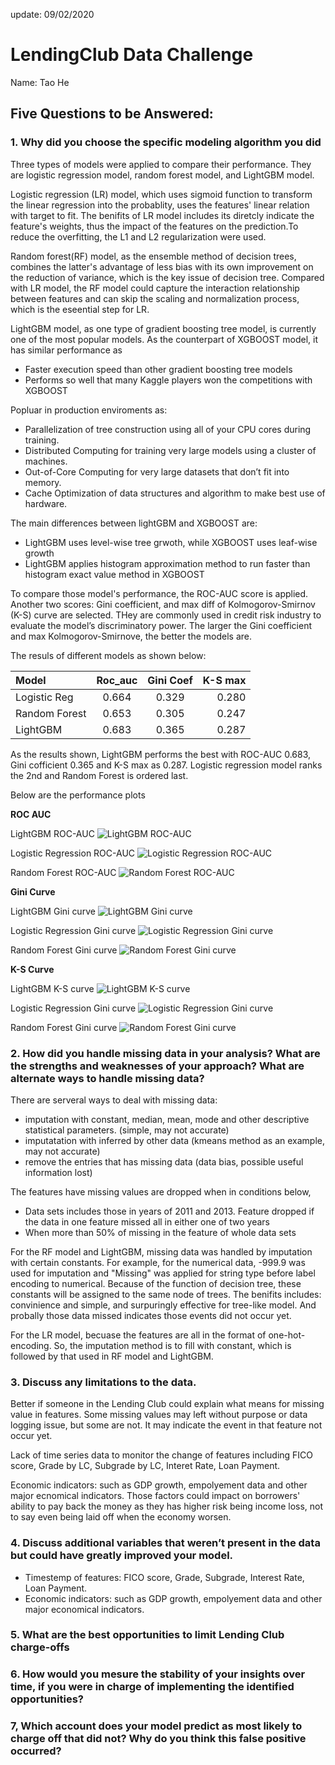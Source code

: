 update: 09/02/2020

# LendingClub Data Challenge
Name: Tao He

## Five Questions to be Answered:
### 1. Why did you choose the specific modeling algorithm you did
Three types of models were applied to compare their performance. They are logistic regression model, random forest model, and LightGBM model.

Logistic regression (LR) model, which uses sigmoid function to transform the linear regression into the probablity, uses the features' linear relation with target to fit. The benifits of LR model includes its diretcly indicate the feature's weights, thus the impact of the features on the prediction.To reduce the overfitting, the L1 and L2 regularization were used. 

Random forest(RF) model, as the ensemble method of decision trees, combines the latter's advantage of less bias with its own improvement on the reduction of variance, which is the key issue of decision tree. Compared with LR model, the RF model could capture the interaction relationship between features and can skip the scaling and normalization process, which is the eseential step for LR. 

LightGBM model, as one type of  gradient boosting tree model, is currently one of the most popular models. As the counterpart of XGBOOST model, it has similar performance as
- Faster execution speed than other gradient boosting tree models
- Performs so well that many Kaggle players won the competitions with XGBOOST

Popluar in production enviroments as: 
- Parallelization of tree construction using all of your CPU cores during training.
- Distributed Computing for training very large models using a cluster of machines.
- Out-of-Core Computing for very large datasets that don’t fit into memory.
- Cache Optimization of data structures and algorithm to make best use of hardware.

The main differences between lightGBM and XGBOOST are:
- LightGBM uses level-wise tree grwoth, while XGBOOST uses leaf-wise growth
- LightGBM applies histogram approximation method to run faster than histogram exact value method in XGBOOST



To compare those model's performance, the ROC-AUC score is applied. Another two scores: Gini coefficient, and max diff of Kolmogorov-Smirnov (K-S) curve are selected. THey are commonly used in credit risk industry to evaluate the model’s discriminatory power. The larger the Gini coefficient and max Kolmogorov-Smirnove, the better the models are.

The resuls of different models as shown below:


| Model         |    Roc_auc  | Gini Coef     | K-S max |
| :---          |    :----:   |         :---: |   ---:  |
| Logistic Reg  |     0.664   |    0.329      |  0.280  |
| Random Forest |     0.653   |    0.305      |  0.247  |
| LightGBM      |     0.683   |    0.365      |  0.287  |


As the results shown, LightGBM performs the best with ROC-AUC 0.683, Gini cofficient 0.365 and K-S max as 0.287. Logistic regression model ranks the 2nd and Random Forest is ordered last.

Below are the performance plots

__ROC AUC__

LightGBM ROC-AUC 
![LightGBM ROC-AUC ](./figs/gbm_roc_auc.PNG)

Logistic Regression ROC-AUC
![Logistic Regression ROC-AUC ](./figs/logit_reg_roc_auc.PNG)

Random Forest ROC-AUC
![Random Forest ROC-AUC ](./figs/rf_roc_auc.PNG)

__Gini Curve__

LightGBM Gini curve
![LightGBM Gini curve ](./figs/gbm_gini.PNG)

Logistic Regression Gini curve
![Logistic Regression Gini curve ](./figs/logit_reg_gini.PNG)

Random Forest Gini curve 
![Random Forest Gini curve ](./figs/rf_gini.PNG)

__K-S Curve__

LightGBM K-S curve
![LightGBM K-S curve ](./figs/gbm_ks.PNG)

Logistic Regression Gini curve
![Logistic Regression Gini curve ](./figs/logit_reg_ks.PNG)

Random Forest Gini curve
![Random Forest Gini curve ](./figs/rf_ks.PNG)


### 2. How did you handle missing data in your analysis? What are the strengths and weaknesses of your approach? What are alternate ways to handle missing data?
There are serveral ways to deal with missing data:
- imputation with constant, median, mean, mode and other descriptive statistical parameters. (simple, may not accurate)
- imputatation with inferred by other data (kmeans method as an example, may not accurate)
- remove the entries that has missing data (data bias, possible useful information lost) 

The features have missing values are dropped when in conditions below, 

- Data sets includes those in years of 2011 and 2013. Feature dropped if the data in one feature missed all in either one of two years
- When more than 50% of missing in the feature of whole data sets



For the RF model and LightGBM, missing data was handled by imputation with certain constants. For example, for the numerical data, -999.9 was used for imputation and "Missing" was applied for string type before label encoding to numerical. Because of the function of decision tree, these constants will be assigned to the same node of trees. The benifits includes: convinience and simple, and surpuringly effective for tree-like model. And probally those data missed indicates those events did not occur yet.


For the LR model, becuase the features are all in the format of one-hot-encoding. So, the imputation method is to fill with constant, which is followed by that used in RF model and LightGBM.


### 3. Discuss any limitations to the data.

Better if someone in the Lending Club could explain what means for missing value in features. Some missing values may left without purpose or data logging issue, but some are not. It may indicate the event in that feature not occur yet.

Lack of time series data to monitor the change of features including FICO score, Grade by LC, Subgrade by LC, Interet Rate, Loan Payment.

Economic indicators: such as GDP growth, empolyement data and other major ecnomical indicators. Those factors could impact on borrowers' ability to pay back the money as they has higher risk being income loss, not to say even being laid off when the economy worsen.  

### 4. Discuss additional variables that weren’t present in the data but could have greatly improved your model.
- Timestemp of features: FICO score, Grade, Subgrade, Interest Rate, Loan Payment.
- Economic indicators: such as GDP growth, empolyement data and other major economical indicators.

### 5. What are the best opportunities to limit Lending Club charge-offs


### 6. How would you mesure the stability of your insights over time, if you were in charge of implementing the identified opportunities?


### 7, Which account does your model predict as most likely to charge off that did not? Why do you think this false positive occurred?